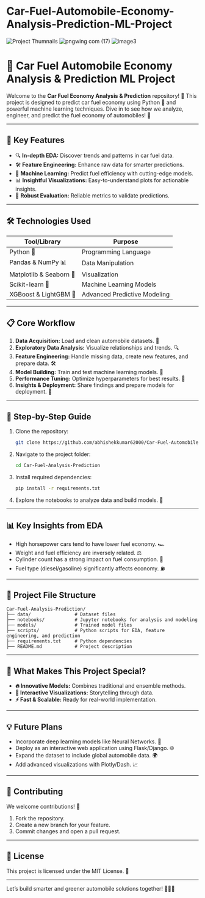 # Car-Fuel-Automobile-Economy-Analysis-Prediction-ML-Project
![Project Thumnails](https://github.com/user-attachments/assets/9ac33b61-350a-46b5-850f-063ead3cd50d)
![pngwing com (17)](https://github.com/user-attachments/assets/ce3f8967-b7eb-4487-82ff-ececce4927a5)
![image3](https://github.com/user-attachments/assets/055908ff-da9b-404d-8fbb-930d85784c2e)

# 🚗 **Car Fuel Automobile Economy Analysis & Prediction ML Project**

Welcome to the **Car Fuel Economy Analysis & Prediction** repository! 🎉 This project is designed to predict car fuel economy using Python 🐍 and powerful machine learning techniques. Dive in to see how we analyze, engineer, and predict the fuel economy of automobiles! 🚀

---

## 🌟 **Key Features**
- 🔍 **In-depth EDA:** Discover trends and patterns in car fuel data.
- 🛠️ **Feature Engineering:** Enhance raw data for smarter predictions.
- 🤖 **Machine Learning:** Predict fuel efficiency with cutting-edge models.
- 📊 **Insightful Visualizations:** Easy-to-understand plots for actionable insights.
- 🧪 **Robust Evaluation:** Reliable metrics to validate predictions.

---

## 🛠️ **Technologies Used**
| **Tool/Library**      | **Purpose**                         |
|------------------------|-------------------------------------|
| Python 🐍              | Programming Language               |
| Pandas & NumPy 📊      | Data Manipulation                  |
| Matplotlib & Seaborn 🎨| Visualization                      |
| Scikit-learn 🤖        | Machine Learning Models            |
| XGBoost & LightGBM 🚀  | Advanced Predictive Modeling       |

---

## 📋 **Core Workflow**
1. **Data Acquisition:** Load and clean automobile datasets. 🧹  
2. **Exploratory Data Analysis:** Visualize relationships and trends. 🔍  
3. **Feature Engineering:** Handle missing data, create new features, and prepare data. 🛠️  
4. **Model Building:** Train and test machine learning models. 🤖  
5. **Performance Tuning:** Optimize hyperparameters for best results. 🎯  
6. **Insights & Deployment:** Share findings and prepare models for deployment. 🚀  

---

## 🚀 **Step-by-Step Guide**
1. Clone the repository:  
   ```bash
   git clone https://github.com/abhishekkumar62000/Car-Fuel-Automobile-Economy-Analysis-Prediction-ML-Project.git
   ```
2. Navigate to the project folder:  
   ```bash
   cd Car-Fuel-Analysis-Prediction
   ```
3. Install required dependencies:  
   ```bash
   pip install -r requirements.txt
   ```
4. Explore the notebooks to analyze data and build models. 🧪  

---

## 📊 **Key Insights from EDA**
- High horsepower cars tend to have lower fuel economy. 🏎️  
- Weight and fuel efficiency are inversely related. ⚖️  
- Cylinder count has a strong impact on fuel consumption. 🔄  
- Fuel type (diesel/gasoline) significantly affects economy. ⛽  

---

## 🧩 **Project File Structure**
```plaintext
Car-Fuel-Analysis-Prediction/
├── data/                # Dataset files
├── notebooks/           # Jupyter notebooks for analysis and modeling
├── models/              # Trained model files
├── scripts/             # Python scripts for EDA, feature engineering, and prediction
├── requirements.txt     # Python dependencies
├── README.md            # Project description
```

---

## 🎯 **What Makes This Project Special?**
- **🔥 Innovative Models:** Combines traditional and ensemble methods.  
- **🎨 Interactive Visualizations:** Storytelling through data.  
- **⚡ Fast & Scalable:** Ready for real-world implementation.  

---

## 💡 **Future Plans**
- Incorporate deep learning models like Neural Networks. 🧠  
- Deploy as an interactive web application using Flask/Django. 🌐  
- Expand the dataset to include global automobile data. 🌍  
- Add advanced visualizations with Plotly/Dash. 📈  

---

## 🤝 **Contributing**
We welcome contributions! 🚀  
1. Fork the repository.  
2. Create a new branch for your feature.  
3. Commit changes and open a pull request.  

---

## 📜 **License**
This project is licensed under the MIT License. 📄  

---

Let’s build smarter and greener automobile solutions together! 🌿🚗✨  
```
